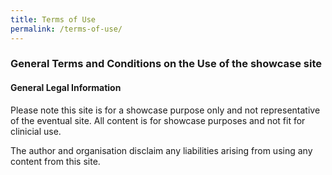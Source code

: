 ```yaml
---
title: Terms of Use
permalink: /terms-of-use/
---
```

### **General Terms and Conditions on the Use of the showcase site**

#### **General Legal Information**

Please note this site is for a showcase purpose only and not representative of the eventual site. All content is for showcase purposes and not fit for clinicial use.

The author and organisation disclaim any liabilities arising from using any content from this site.

